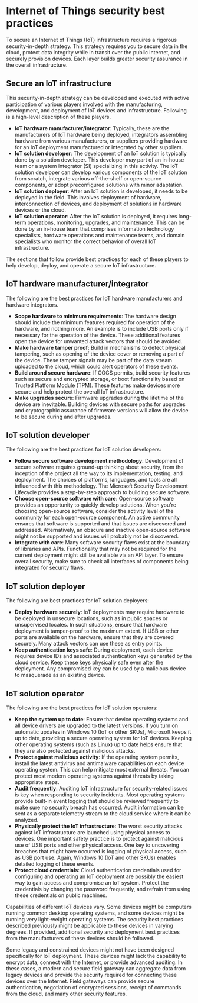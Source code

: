 # <a name="internet-of-things-security-best-practices"></a>Internet of Things security best practices

To secure an Internet of Things (IoT) infrastructure requires a rigorous security-in-depth strategy. This strategy requires you to secure data in the cloud, protect data integrity while in transit over the public internet, and securely provision devices. Each layer builds greater security assurance in the overall infrastructure.

## <a name="secure-an-iot-infrastructure"></a>Secure an IoT infrastructure

This security-in-depth strategy can be developed and executed with active participation of various players involved with the manufacturing, development, and deployment of IoT devices and infrastructure. Following is a high-level description of these players.  

- **IoT hardware manufacturer/integrator**: Typically, these are the manufacturers of IoT hardware being deployed, integrators assembling hardware from various manufacturers, or suppliers providing hardware for an IoT deployment manufactured or integrated by other suppliers.
- **IoT solution developer**: The development of an IoT solution is typically done by a solution developer. This developer may part of an in-house team or a system integrator (SI) specializing in this activity. The IoT solution developer can develop various components of the IoT solution from scratch, integrate various off-the-shelf or open-source components, or adopt preconfigured solutions with minor adaptation.
- **IoT solution deployer**: After an IoT solution is developed, it needs to be deployed in the field. This involves deployment of hardware, interconnection of devices, and deployment of solutions in hardware devices or the cloud.
- **IoT solution operator**: After the IoT solution is deployed, it requires long-term operations, monitoring, upgrades, and maintenance. This can be done by an in-house team that comprises information technology specialists, hardware operations and maintenance teams, and domain specialists who monitor the correct behavior of overall IoT infrastructure.

The sections that follow provide best practices for each of these players to help develop, deploy, and operate a secure IoT infrastructure.

## <a name="iot-hardware-manufacturer/integrator"></a>IoT hardware manufacturer/integrator

The following are the best practices for IoT hardware manufacturers and hardware integrators.

- **Scope hardware to minimum requirements**: The hardware design should include the minimum features required for operation of the hardware, and nothing more. An example is to include USB ports only if necessary for the operation of the device. These additional features open the device for unwanted attack vectors that should be avoided.
- **Make hardware tamper proof**: Build in mechanisms to detect physical tampering, such as opening of the device cover or removing a part of the device. These tamper signals may be part of the data stream uploaded to the cloud, which could alert operators of these events.
- **Build around secure hardware**: If COGS permits, build security features such as secure and encrypted storage, or boot functionality based on Trusted Platform Module (TPM). These features make devices more secure and help protect the overall IoT infrastructure.
- **Make upgrades secure**: Firmware upgrades during the lifetime of the device are inevitable. Building devices with secure paths for upgrades and cryptographic assurance of firmware versions will allow the device to be secure during and after upgrades.

## <a name="iot-solution-developer"></a>IoT solution developer

The following are the best practices for IoT solution developers:

- **Follow secure software development methodology**: Development of secure software requires ground-up thinking about security, from the inception of the project all the way to its implementation, testing, and deployment. The choices of platforms, languages, and tools are all influenced with this methodology. The Microsoft Security Development Lifecycle provides a step-by-step approach to building secure software.
- **Choose open-source software with care**: Open-source software provides an opportunity to quickly develop solutions. When you're choosing open-source software, consider the activity level of the community for each open-source component. An active community ensures that software is supported and that issues are discovered and addressed. Alternatively, an obscure and inactive open-source software might not be supported and issues will probably not be discovered.
- **Integrate with care**: Many software security flaws exist at the boundary of libraries and APIs. Functionality that may not be required for the current deployment might still be available via an API layer. To ensure overall security, make sure to check all interfaces of components being integrated for security flaws.      

## <a name="iot-solution-deployer"></a>IoT solution deployer

The following are best practices for IoT solution deployers:

- **Deploy hardware securely**: IoT deployments may require hardware to be deployed in unsecure locations, such as in public spaces or unsupervised locales. In such situations, ensure that hardware deployment is tamper-proof to the maximum extent. If USB or other ports are available on the hardware, ensure that they are covered securely. Many attack vectors can use these as entry points.
- **Keep authentication keys safe**: During deployment, each device requires device IDs and associated authentication keys generated by the cloud service. Keep these keys physically safe even after the deployment. Any compromised key can be used by a malicious device to masquerade as an existing device.

## <a name="iot-solution-operator"></a>IoT solution operator

The following are the best practices for IoT solution operators:

- **Keep the system up to date**: Ensure that device operating systems and all device drivers are upgraded to the latest versions. If you turn on automatic updates in Windows 10 (IoT or other SKUs), Microsoft keeps it up to date, providing a secure operating system for IoT devices. Keeping other operating systems (such as Linux) up to date helps ensure that they are also protected against malicious attacks.
- **Protect against malicious activity**: If the operating system permits, install the latest antivirus and antimalware capabilities on each device operating system. This can help mitigate most external threats. You can protect most modern operating systems against threats by taking appropriate steps.
- **Audit frequently**: Auditing IoT infrastructure for security-related issues is key when responding to security incidents. Most operating systems provide built-in event logging that should be reviewed frequently to make sure no security breach has occurred. Audit information can be sent as a separate telemetry stream to the cloud service where it can be analyzed.
- **Physically protect the IoT infrastructure**: The worst security attacks against IoT infrastructure are launched using physical access to devices. One important safety practice is to protect against malicious use of USB ports and other physical access. One key to uncovering breaches that might have occurred is logging of physical access, such as USB port use. Again, Windows 10 (IoT and other SKUs) enables detailed logging of these events.
- **Protect cloud credentials**: Cloud authentication credentials used for configuring and operating an IoT deployment are possibly the easiest way to gain access and compromise an IoT system. Protect the credentials by changing the password frequently, and refrain from using these credentials on public machines.

Capabilities of different IoT devices vary. Some devices might be computers running common desktop operating systems, and some devices might be running very light-weight operating systems. The security best practices described previously might be applicable to these devices in varying degrees. If provided, additional security and deployment best practices from the manufacturers of these devices should be followed.

Some legacy and constrained devices might not have been designed specifically for IoT deployment. These devices might lack the capability to encrypt data, connect with the Internet, or provide advanced auditing. In these cases, a modern and secure field gateway can aggregate data from legacy devices and provide the security required for connecting these devices over the Internet. Field gateways can provide secure authentication, negotiation of encrypted sessions, receipt of commands from the cloud, and many other security features.


<!--HONumber=Oct16_HO2-->


